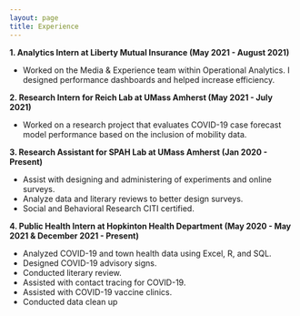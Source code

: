 ```yaml
---
layout: page
title: Experience
---
```


**1. Analytics Intern at Liberty Mutual Insurance (May 2021 - August 2021)**
  - Worked on the Media & Experience team within Operational Analytics. I designed performance dashboards and helped increase efficiency. 

**2. Research Intern for Reich Lab at UMass Amherst (May 2021 - July 2021)** 
  - Worked on a research project that evaluates COVID-19 case forecast model performance based on the inclusion of mobility data.  

**3. Research Assistant for SPAH Lab at UMass Amherst (Jan 2020 - Present)**
  - Assist with designing and administering of experiments and online surveys.
  - Analyze data and literary reviews to better design surveys.
  - Social and Behavioral Research CITI certified.

**4. Public Health Intern at Hopkinton Health Department (May 2020 - May 2021 & December 2021 - Present)**
  - Analyzed COVID-19 and town health data using Excel, R, and SQL.
  - Designed COVID-19 advisory signs.
  - Conducted literary review.
  - Assisted with contact tracing for COVID-19.
  - Assisted with COVID-19 vaccine clinics.
  - Conducted data clean up 


